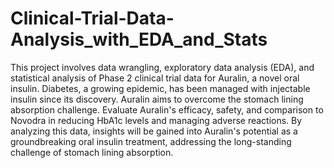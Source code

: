 # Clinical-Trial-Data-Analysis_with_EDA_and_Stats
This project involves data wrangling, exploratory data analysis (EDA), and statistical analysis of Phase 2 clinical trial data for Auralin, a novel oral insulin. Diabetes, a growing epidemic, has been managed with injectable insulin since its discovery. Auralin aims to overcome the stomach lining absorption challenge. 
Evaluate Auralin's efficacy, safety, and comparison to Novodra in reducing HbA1c levels and managing adverse reactions.
By analyzing this data, insights will be gained into Auralin's potential as a groundbreaking oral insulin treatment, addressing the long-standing challenge of stomach lining absorption.
